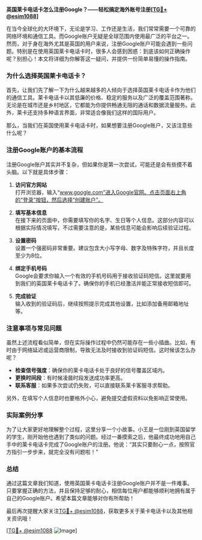 **英国莱卡电话卡怎么注册Google？——轻松搞定海外账号注册[[TG💪+ @esim1088](https://t.me/s/esim1088)]**

在当今全球化的大环境下，无论是学习、工作还是生活，我们常常需要一个可靠的网络环境和通信工具。而Google账户无疑是全球范围内使用最广泛的平台之一。然而，对于身在海外尤其是英国的用户来说，注册Google账户可能会遇到一些问题。特别是在使用英国莱卡电话卡时，很多人会感到困惑：到底该如何正确操作呢？别担心！本文将详细为你解答这一疑问，并提供一份简单易懂的操作指南。

### 为什么选择英国莱卡电话卡？

首先，让我们先了解一下为什么越来越多的人倾向于选择英国莱卡电话卡作为他们的通信工具。莱卡电话卡以其低廉的价格、稳定的服务以及广泛的覆盖范围著称。无论是在城市还是乡村地区，它都能为你提供畅通无阻的通话和数据流量服务。此外，莱卡还支持多种语言界面，非常适合像我们这样的国际用户。

那么，当我们在英国使用莱卡电话卡时，如果想要注册Google账户，又该注意些什么呢？

### 注册Google账户的基本流程

注册Google账户其实并不复杂，但如果你是第一次尝试，可能还是会有些摸不着头脑。以下就是具体步骤：

1. **访问官方网站**  
   打开浏览器，输入“www.google.com”进入Google官网。点击页面右上角的“登录”按钮，然后选择“创建账户”。

2. **填写基本信息**  
   在接下来的页面中，你需要填写你的名字、生日等个人信息。这部分内容可以根据实际情况填写，不过需要注意的是，某些信息可能会影响后续验证过程。

3. **设置密码**  
   设置一个强密码非常重要。建议包含大小写字母、数字及特殊字符，并且长度至少为8位。

4. **绑定手机号码**  
   Google会要求你输入一个有效的手机号码用于接收验证码短信。这里就要用到我们的英国莱卡电话卡了。确保你的手机已经激活并能正常接收短信即可。

5. **完成验证**  
   输入收到的验证码后，继续按照提示完成其他设置，比如添加备用邮箱地址等。

### 注意事项与常见问题

虽然上述流程看似简单，但在实际操作过程中仍然可能存在一些小插曲。比如，有时由于网络延迟或运营商限制，导致无法及时接收到验证码短信。这时候该怎么办呢？

- **检查信号强度**：确保你的莱卡电话卡处于良好的信号覆盖区域内。
- **更换时间段**：有时候凌晨时段发送成功率更高。
- **联系客服**：如果多次尝试仍失败，可以直接联系莱卡客服寻求帮助。

另外，在填写个人信息时也要格外小心，避免提交虚假资料以免影响正常使用。

### 实际案例分享

为了让大家更好地理解整个过程，这里分享一个小故事。小王是一位刚到英国留学的学生，刚开始他也遇到了类似的问题。经过一番摸索之后，他最终成功地用自己手中的莱卡电话卡完成了Google账户的注册。他说：“其实只要耐心一点，按照官方指引一步步来，就完全没有问题啦！”

### 总结

通过这篇文章我们知道，使用英国莱卡电话卡注册Google账户并不是一件难事。只要掌握正确的方法，并且保持足够的耐心，相信每位用户都能够顺利地拥有属于自己的Google账户。希望本篇文章能够对你有所帮助！

最后再次提醒大家关注[TG💪+ @esim1088](https://t.me/s/esim1088)，获取更多关于莱卡电话卡以及其他相关资讯哦！

[[TG💪+ @esim1088](https://t.me/s/esim1088) ![Image](https://i.postimg.cc/4NQfJmqS/Snipaste-2025-05-13-00-14-12.png)]